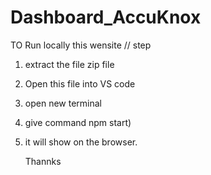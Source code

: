 # Dashboard_AccuKnox

TO Run locally this wensite
// step
1) extract the file zip file
2) Open this file into VS code
3) open new terminal
4) give command npm start)
5) it will show on the browser.


   Thannks
